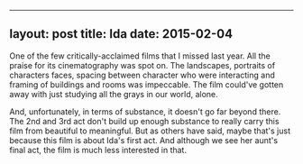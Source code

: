 ------
layout: post
title: Ida 
date:  2015-02-04 
-----
 One of the few critically-acclaimed films that I missed last year. All the praise for its cinematography was spot on. The landscapes, portraits of characters faces, spacing between character who were interacting and framing of buildings and rooms was impeccable. The film could've gotten away with just studying all the grays in our world, alone. 

And, unfortunately, in terms of substance, it doesn't go far beyond there. The 2nd and 3rd act don't build up enough substance to really carry this film from beautiful to meaningful. But as others have said, maybe that's just because this film is about Ida's first act. And although we see her aunt's final act, the film is much less interested in that.
